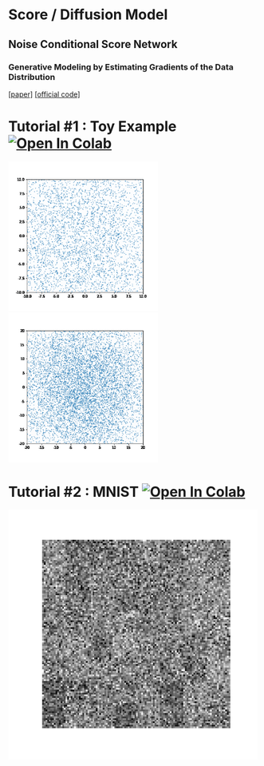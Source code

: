 # Score / Diffusion Model


## Noise Conditional Score Network
### Generative Modeling by Estimating Gradients of the Data Distribution 
[[paper]](https://arxiv.org/abs/1907.05600) [[official code]](https://github.com/ermongroup/ncsn)

# Tutorial #1 : Toy Example [![Open In Colab](https://colab.research.google.com/assets/colab-badge.svg)](https://colab.research.google.com/github/JeongJiHeon/ScoreDiffusionModel/blob/main/NCSN_example.ipynb) 
<div>

<img width="300" src="https://github.com/JeongJiHeon/ScoreDiffusionModel/blob/main/NCSN/figure/ncsn_toy.gif">
<img width="300" src="https://github.com/JeongJiHeon/ScoreDiffusionModel/blob/main/NCSN/figure/ncsn_toy2.gif">



# Tutorial #2 : MNIST [![Open In Colab](https://colab.research.google.com/assets/colab-badge.svg)](https://colab.research.google.com/github/JeongJiHeon/ScoreDiffusionModel/blob/main/NCSN_MNIST.ipynb) 

<img width="500" src="https://github.com/JeongJiHeon/ScoreDiffusionModel/blob/main/NCSN/figure/ncsn_mnist.gif">


